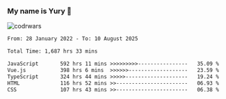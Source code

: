### My name is Yury 👋 
![codrwars](https://www.codewars.com/users/litury/badges/micro) 


<!--START_SECTION:waka-->

```txt
From: 28 January 2022 - To: 10 August 2025

Total Time: 1,687 hrs 33 mins

JavaScript       592 hrs 11 mins >>>>>>>>>----------------   35.09 %
Vue.js           398 hrs 6 mins  >>>>>>-------------------   23.59 %
TypeScript       324 hrs 44 mins >>>>>--------------------   19.24 %
HTML             116 hrs 52 mins >>-----------------------   06.93 %
CSS              107 hrs 43 mins >>-----------------------   06.38 %
```

<!--END_SECTION:waka-->

